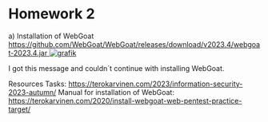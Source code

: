 # Homework 2

a) Installation of WebGoat 
[
https://github.com/WebGoat/WebGoat/releases/download/v2023.4/webgoat-2023.4.jar
![grafik](https://github.com/danielginfinland/InformationSecurityCourse/assets/156656492/f02f825d-76b6-4bc8-ad7b-a06dd02cd104)](https://terokarvinen.com/2020/install-webgoat-web-pentest-practice-target/)

I got this message and couldn´t continue with installing WebGoat.

Resources
Tasks: https://terokarvinen.com/2023/information-security-2023-autumn/
Manual for installation of WebGoat: https://terokarvinen.com/2020/install-webgoat-web-pentest-practice-target/
